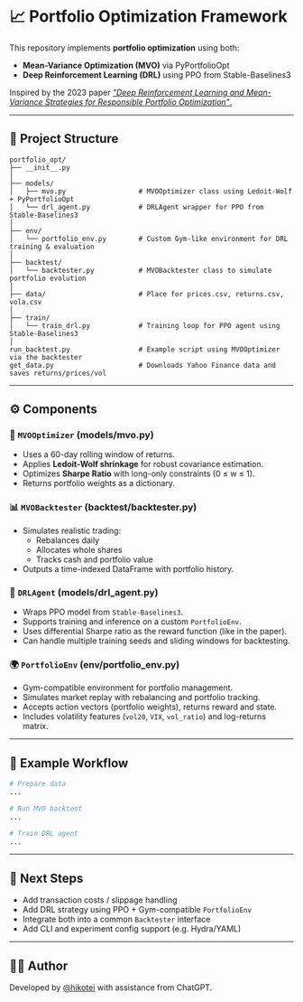 # 📈 Portfolio Optimization Framework

This repository implements **portfolio optimization** using both:

- **Mean-Variance Optimization (MVO)** via PyPortfolioOpt
- **Deep Reinforcement Learning (DRL)** using PPO from Stable-Baselines3

Inspired by the 2023 paper [*"Deep Reinforcement Learning and Mean-Variance Strategies for Responsible Portfolio Optimization"*.](https://icaps23.icaps-conference.org/papers/finplan/FinPlan23_paper_4.pdf)

---

## 📁 Project Structure

```
portfolio_opt/
├── __init__.py
│
├── models/
│   ├── mvo.py                  # MVOOptimizer class using Ledoit-Wolf + PyPortfolioOpt
│   └── drl_agent.py            # DRLAgent wrapper for PPO from Stable-Baselines3
│
├── env/
│   └── portfolio_env.py        # Custom Gym-like environment for DRL training & evaluation
│
├── backtest/
│   └── backtester.py           # MVOBacktester class to simulate portfolio evolution
│
├── data/                       # Place for prices.csv, returns.csv, vola.csv
│
├── train/
│   └── train_drl.py            # Training loop for PPO agent using Stable-Baselines3
│
run_backtest.py                 # Example script using MVOOptimizer via the backtester
get_data.py                     # Downloads Yahoo Finance data and saves returns/prices/vol
```

---

## ⚙️ Components

### 🧠 `MVOOptimizer` (models/mvo.py)
- Uses a 60-day rolling window of returns.
- Applies **Ledoit-Wolf shrinkage** for robust covariance estimation.
- Optimizes **Sharpe Ratio** with long-only constraints (0 ≤ w ≤ 1).
- Returns portfolio weights as a dictionary.

### 📊 `MVOBacktester` (backtest/backtester.py)
- Simulates realistic trading:
  - Rebalances daily
  - Allocates whole shares
  - Tracks cash and portfolio value
- Outputs a time-indexed DataFrame with portfolio history.

### 🧠 `DRLAgent` (models/drl_agent.py)
- Wraps PPO model from `Stable-Baselines3`.
- Supports training and inference on a custom `PortfolioEnv`.
- Uses differential Sharpe ratio as the reward function (like in the paper).
- Can handle multiple training seeds and sliding windows for backtesting.

### 🌍 `PortfolioEnv` (env/portfolio_env.py)
- Gym-compatible environment for portfolio management.
- Simulates market replay with rebalancing and portfolio tracking.
- Accepts action vectors (portfolio weights), returns reward and state.
- Includes volatility features (`vol20`, `VIX`, `vol_ratio`) and log-returns matrix.

---

## 🚀 Example Workflow

```bash
# Prepare data
...

# Run MVO backtest
...

# Train DRL agent
...
```

---

## 🧱 Next Steps

- Add transaction costs / slippage handling
- Add DRL strategy using PPO + Gym-compatible `PortfolioEnv`
- Integrate both into a common `Backtester` interface
- Add CLI and experiment config support (e.g. Hydra/YAML)

---

## 🧑‍💻 Author

Developed by [@hikotei](https://github.com/hikotei) with assistance from ChatGPT.